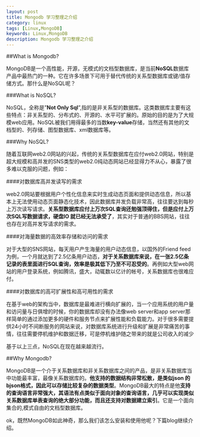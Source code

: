 ```yaml
---
layout: post
title: Mongodb 学习整理之介绍
category: linux
tags: [Linux,MongoDB]
keywords: Linux,MongoDB
description: Mongodb 学习整理之介绍
---
```


##What is Mongodb?  

MongoDB是一个高性能，开源，无模式的文档型数据库，是当前**NoSQL**数据库产品中最热门的一种。它在许多场景下可用于替代传统的关系型数据库或键/值存储方式。那什么是NoSQL呢？  
  

###What is NoSQL?  

NoSQL，全称是”**Not Only Sql**”,指的是非关系型的数据库。这类数据库主要有这些特点：非关系型的、分布式的、开源的、水平可扩展的。原始的目的是为了大规模web应用。NoSQL被我们用得最多的当数**key-value**存储，当然还有其他的文档型的、列存储、图型数据库、xml数据库等。  

###Why NoSQL?

随着互联网web2.0网站的兴起，传统的关系型数据库在应付web2.0网站，特别是超大规模和高并发的SNS类型的web2.0纯动态网站已经显得力不从心，暴露了很多难以克服的问题，例如：  

####对数据库高并发读写的需求   

web2.0网站要根据用户个性化信息来实时生成动态页面和提供动态信息，所以基本上无法使用动态页面静态化技术，因此数据库并发负载非常高，往往要达到每秒上万次读写请求。**关系型数据库应付上万次SQL查询还勉强顶得住，但是应付上万次SQL写数据请求，硬盘IO 就已经无法承受了**，其实对于普通的BBS网站，往往也存在对高并发写请求的需求。  

####对海量数据的高效率存储和访问的需求    

对于大型的SNS网站，每天用户产生海量的用户动态信息，以国外的Friend  feed为例，一个月就达到了2.5亿条用户动态，**对于关系数据库来说，在一张2.5亿条记录的表里面进行SQL查询，效率是极其低下乃至不可忍受的**。再例如大型web网站的用户登录系统，例如腾讯，盛大，动辄数以亿计的帐号，关系数据库也很难应付。  

####对数据库的高可扩展性和高可用性的需求   

在基于web的架构当中，数据库是最难进行横向扩展的，当一个应用系统的用户量和访问量与日俱增的时候，你的数据库却没有办法像web server和app server那样简单的通过添加更多的硬件和服务节点来扩展性能和负载能力。对于很多需要提供24小时不间断服务的网站来说，对数据库系统进行升级和扩展是非常痛苦的事情，往往需要停机维护和数据迁移，可是停机维护随之带来的就是公司收入的减少  

基于以上三点，NoSQL在现在越来越流行。
 

##Why Mongodb?  

MongoDB是一个介于关系数据库和非关系数据库之间的产品，是非关系数据库当中功能最丰富，最像关系数据库的。**他支持的数据结构非常松散，是类似json 的bjson格式，因此可以存储比较复杂的数据类型**。MongoDB最大的特点是他**支持的查询语言非常强大，其语法有点类似于面向对象的查询语言，几乎可以实现类似关系数据库单表查询的绝大部分功能，而且还支持对数据建立索引**。它是一个面向集合的,模式自由的文档型数据库。  


ok，既然MongoDB如此神奇，那么我们该怎么安装和使用他呢？下篇blog继续介绍。  

